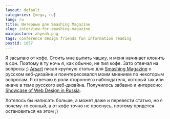 ```yaml
---
layout: default
categories: [mega, ru]
lang: ru
title: Интервью для Smashing Magazine
slug: interview-for-smashing-magazine
mainpicture: ahyeah.png
tags: conference design friends fun information reading 
postid: 1857
---
```



Я засыпаю от кофе. Стоить мне выпить чашку, и меня начинает клонить в сон. Поэтому в ту ночь я, как обычно, не пил кофе. Зато отвечал на вопросы ;) <a href="http://designcollector.net/">Arsart</a> писал крупную статью для <a href="http://www.smashingmagazine.com/">Smashing Magazine</a> о русском веб-дизайне и поинтересовался моим мнением по некоторым вопросам. Я отвечаю в роли стороннего наблюдателя, который так или иначе в теме русского веб-дизайна. Получилось забавно и интересно: <a href="http://smashingmagazine.com/2009/10/17/global-web-design-russia/">Showcase of Web Design in Russia</a>. 

Хотелось бы написать больше, а может даже и перевести статью, но я почему-то сонный, а от кофе точно не проснусь, поэтому придется остановиться на этом ;)